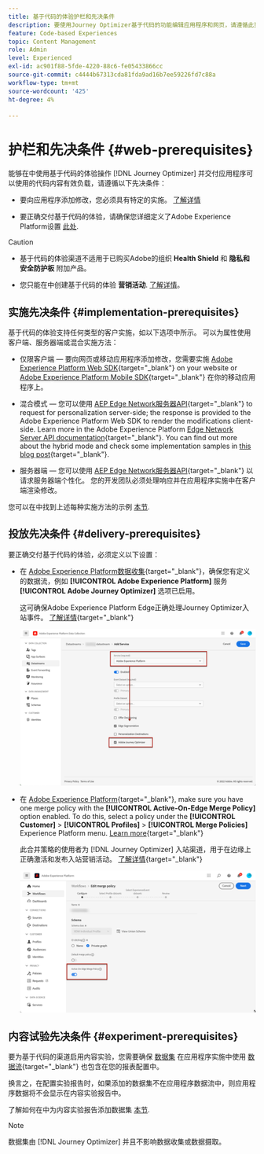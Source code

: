 ```yaml
---
title: 基于代码的体验护栏和先决条件
description: 要使用Journey Optimizer基于代码的功能编辑应用程序和网页，请遵循此页面上的先决条件
feature: Code-based Experiences
topic: Content Management
role: Admin
level: Experienced
exl-id: ac901f88-5fde-4220-88c6-fe05433866cc
source-git-commit: c4444b67313cda81fda9ad16b7ee59226fd7c88a
workflow-type: tm+mt
source-wordcount: '425'
ht-degree: 4%

---
```


# 护栏和先决条件 {#web-prerequisites}

能够在中使用基于代码的体验操作 [!DNL Journey Optimizer] 并交付应用程序可以使用的代码内容有效负载，请遵循以下先决条件：

* 要向应用程序添加修改，您必须具有特定的实施。 [了解详情](#implementation-prerequisites)

* 要正确交付基于代码的体验，请确保您详细定义了Adobe Experience Platform设置 [此处](#delivery-prerequisites).

>[!CAUTION]
>
>* 基于代码的体验渠道不适用于已购买Adobe的组织 **Health Shield** 和 **隐私和安全防护板** 附加产品。
>
>* 您只能在中创建基于代码的体验 **营销活动**. [了解详情](../campaigns/create-campaign.md#configure)。


## 实施先决条件 {#implementation-prerequisites}

基于代码的体验支持任何类型的客户实施，如以下选项中所示。 可以为属性使用客户端、服务器端或混合实施方法：

* 仅限客户端 — 要向网页或移动应用程序添加修改，您需要实施 [Adobe Experience Platform Web SDK](https://experienceleague.adobe.com/docs/platform-learn/implement-web-sdk/overview.html?lang=zh-Hans){target="_blank"} on your website or [Adobe Experience Platform Mobile SDK](https://developer.adobe.com/client-sdks/documentation/){target="_blank"} 在你的移动应用程序上。

* 混合模式 — 您可以使用 [AEP Edge Network服务器API](https://experienceleague.adobe.com/docs/experience-platform/edge-network-server-api/data-collection/interactive-data-collection.html){target="_blank"} to request for personalization server-side; the response is provided to the Adobe Experience Platform Web SDK to render the modifications client-side. Learn more in the Adobe Experience Platform [Edge Network Server API documentation](https://experienceleague.adobe.com/docs/experience-platform/edge-network-server-api/overview.html?lang=zh-Hans){target="_blank"}. You can find out more about the hybrid mode and check some implementation samples in [this blog post](https://blog.developer.adobe.com/hybrid-personalization-in-the-adobe-experience-platform-web-sdk-6a1bb674bf41){target="_blank"}.

* 服务器端 — 您可以使用 [AEP Edge Network服务器API](https://experienceleague.adobe.com/docs/experience-platform/edge-network-server-api/data-collection/interactive-data-collection.html){target="_blank"} 以请求服务器端个性化。 您的开发团队必须处理响应并在应用程序实施中在客户端渲染修改。

您可以在中找到上述每种实施方法的示例 [本节](code-based-implementation-samples.md).

## 投放先决条件 {#delivery-prerequisites}

要正确交付基于代码的体验，必须定义以下设置：

* 在 [Adobe Experience Platform数据收集](https://experienceleague.adobe.com/docs/experience-platform/edge/datastreams/overview.html?lang=zh-Hans){target="_blank"}，确保您有定义的数据流，例如 **[!UICONTROL Adobe Experience Platform]** 服务 **[!UICONTROL Adobe Journey Optimizer]** 选项已启用。

  这可确保Adobe Experience Platform Edge正确处理Journey Optimizer入站事件。 [了解详情](https://experienceleague.adobe.com/docs/experience-platform/edge/datastreams/configure.html?lang=zh-Hans){target="_blank"}

  ![](../web/assets/web-aep-datastream-ajo.png)

* 在 [Adobe Experience Platform](https://experienceleague.adobe.com/docs/experience-platform/profile/home.html?lang=zh-Hans){target="_blank"}, make sure you have one merge policy with the **[!UICONTROL Active-On-Edge Merge Policy]** option enabled. To do this, select a policy under the **[!UICONTROL Customer]** > **[!UICONTROL Profiles]** > **[!UICONTROL Merge Policies]** Experience Platform menu. [Learn more](https://experienceleague.adobe.com/docs/experience-platform/profile/merge-policies/ui-guide.html#configure){target="_blank"}

  此合并策略的使用者为 [!DNL Journey Optimizer] 入站渠道，用于在边缘上正确激活和发布入站营销活动。 [了解详情](https://experienceleague.adobe.com/docs/experience-platform/profile/merge-policies/ui-guide.html?lang=zh-Hans){target="_blank"}

  ![](../web/assets/web-aep-merge-policy.png)

## 内容试验先决条件 {#experiment-prerequisites}

要为基于代码的渠道启用内容实验，您需要确保 [数据集](../data/get-started-datasets.md) 在应用程序实施中使用 [数据流](https://experienceleague.adobe.com/docs/experience-platform/datastreams/overview.html){target="_blank"} 也包含在您的报表配置中。

换言之，在配置实验报告时，如果添加的数据集不在应用程序数据流中，则应用程序数据将不会显示在内容实验报告中。

了解如何在中为内容实验报告添加数据集 [本节](../campaigns/reporting-configuration.md#add-datasets).

>[!NOTE]
>
>数据集由 [!DNL Journey Optimizer] 并且不影响数据收集或数据摄取。
